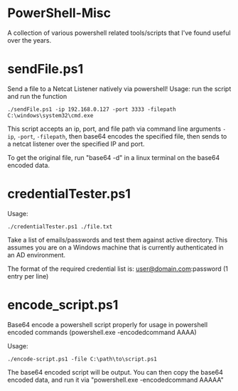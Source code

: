 # PowerShell-Misc
A collection of various powershell related tools/scripts that I've found useful over the years. 


# sendFile.ps1

Send a file to a Netcat Listener natively via powershell!
Usage: run the script and run the function



<code>./sendFile.ps1 -ip 192.168.0.127 -port 3333 -filepath C:\windows\system32\cmd.exe</code>

This script accepts an ip, port, and file path via command line arguments <code>-ip</code>, <code>-port</code>, <code>-filepath</code>, then base64 encodes the specified file, then sends to a netcat listener over the specified IP and port.

To get the original file, run "base64 -d" in a linux terminal on the base64 encoded data. 

# credentialTester.ps1

Usage: 

<code>./credentialTester.ps1 ./file.txt</code>

Take a list of emails/passwords and test them against active directory. This assumes you are on a Windows machine that is currently authenticated in an AD environment. 

The format of the required credential list is: user@domain.com:password    (1 entry per line)



# encode_script.ps1

Base64 encode a powershell script properly for usage in powershell encoded commands (powershell.exe -encodedcommand AAAA)

Usage:

<code>./encode-script.ps1 -file C:\path\to\script.ps1</code>

The base64 encoded script will be output. You can then copy the base64 encoded data, and run it via "powershell.exe -encodedcommand AAAAA"
